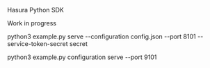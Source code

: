 Hasura Python SDK

Work in progress

python3 example.py serve --configuration config.json --port 8101 --service-token-secret secret

python3 example.py configuration serve --port 9101
